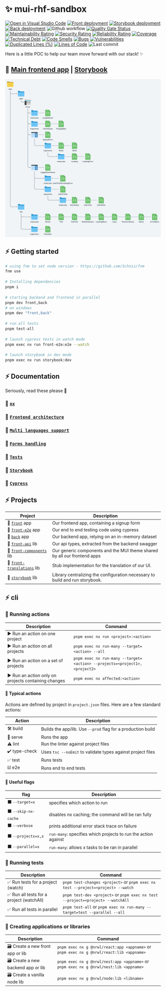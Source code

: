 # ✨ mui-rhf-sandbox

[![Open in Visual Studio Code](https://img.shields.io/static/v1?logo=visualstudiocode&label=&message=Open%20in%20Visual%20Studio%20Code&labelColor=2c2c32&color=007acc&logoColor=007acc)](https://github.dev/jpb06/mui-rhf-sandbox)
[![Front deployment](https://img.shields.io/github/deployments/jpb06/mui-rhf-sandbox/production?label=front%20deploy&logo=vercel&logoColor=white)](https://mui-rhf-sandbox.vercel.app/)
[![Storybook deployment](https://img.shields.io/github/deployments/jpb06/mui-rhf-sandbox/production%20–%20mui-rhf-sandbox-storybook?label=storybook%20deploy&logo=vercel&logoColor=white)](https://mui-rhf-sandbox-storybook.vercel.app/)
[![Back deployment](https://img.shields.io/github/deployments/jpb06/mui-rhf-sandbox/rhf-mui-nx-sandbox-back?label=back%20deploy&logo=heroku&logoColor=dodgerblue)](https://rhf-mui-nx-sandbox-back.herokuapp.com/)
![Github workflow](https://img.shields.io/github/workflow/status/jpb06/mui-rhf-sandbox/tests%20and%20sonarcloud%20scan?label=last%20workflow&logo=github-actions)
[![Quality Gate Status](https://sonarcloud.io/api/project_badges/measure?project=jpb06_mui-rhf-sandbox&metric=alert_status)](https://sonarcloud.io/summary/new_code?id=jpb06_mui-rhf-sandbox)
[![Maintainability Rating](https://sonarcloud.io/api/project_badges/measure?project=jpb06_mui-rhf-sandbox&metric=sqale_rating)](https://sonarcloud.io/summary/new_code?id=jpb06_mui-rhf-sandbox)
[![Security Rating](https://sonarcloud.io/api/project_badges/measure?project=jpb06_mui-rhf-sandbox&metric=security_rating)](https://sonarcloud.io/summary/new_code?id=jpb06_mui-rhf-sandbox)
[![Reliability Rating](https://sonarcloud.io/api/project_badges/measure?project=jpb06_mui-rhf-sandbox&metric=reliability_rating)](https://sonarcloud.io/summary/new_code?id=jpb06_mui-rhf-sandbox)
[![Coverage](https://sonarcloud.io/api/project_badges/measure?project=jpb06_mui-rhf-sandbox&metric=coverage)](https://sonarcloud.io/summary/new_code?id=jpb06_mui-rhf-sandbox)
[![Technical Debt](https://sonarcloud.io/api/project_badges/measure?project=jpb06_mui-rhf-sandbox&metric=sqale_index)](https://sonarcloud.io/summary/new_code?id=jpb06_mui-rhf-sandbox)
[![Code Smells](https://sonarcloud.io/api/project_badges/measure?project=jpb06_mui-rhf-sandbox&metric=code_smells)](https://sonarcloud.io/summary/new_code?id=jpb06_mui-rhf-sandbox)
[![Bugs](https://sonarcloud.io/api/project_badges/measure?project=jpb06_mui-rhf-sandbox&metric=bugs)](https://sonarcloud.io/summary/new_code?id=jpb06_mui-rhf-sandbox)
[![Vulnerabilities](https://sonarcloud.io/api/project_badges/measure?project=jpb06_mui-rhf-sandbox&metric=vulnerabilities)](https://sonarcloud.io/summary/new_code?id=jpb06_mui-rhf-sandbox)
[![Duplicated Lines (%)](https://sonarcloud.io/api/project_badges/measure?project=jpb06_mui-rhf-sandbox&metric=duplicated_lines_density)](https://sonarcloud.io/summary/new_code?id=jpb06_mui-rhf-sandbox)
[![Lines of Code](https://sonarcloud.io/api/project_badges/measure?project=jpb06_mui-rhf-sandbox&metric=ncloc)](https://sonarcloud.io/summary/new_code?id=jpb06_mui-rhf-sandbox)
![Last commit](https://img.shields.io/github/last-commit/jpb06/mui-rhf-sandbox?logo=git)

Here is a little POC to help our team move forward with our stack! ✨

## 🚀 [Main frontend app](https://mui-rhf-sandbox.vercel.app) | [Storybook](https://mui-rhf-sandbox-storybook.vercel.app)

![Diagram](./docs/assets/components.png)

## ⚡ Getting started

```bash
# using fnm to set node version - https://github.com/Schniz/fnm
fnm use

# Installing dependencies
pnpm i

# starting backend and frontend in parallel
pnpm dev front,back
# on windows
pnpm dev "front,back"

# run all tests
pnpm test-all

# launch cypress tests in watch mode
pnpm exec nx run front-e2e:e2e --watch

# launch storybook in dev mode
pnpm exec nx run storybook:dev
```

## ⚡ Documentation

Seriously, read these please 🥲

### 🔶 [`nx`](./docs/nx.md)

### 🔶 [`Frontend architecture`](./docs/frontend-architecture.md)

### 🔶 [`Multi languages support`](./docs/translations.md)

### 🔶 [`Forms handling`](./docs/react-hook-form.md)

### 🔶 [`Tests`](./docs/tests.md)

### 🔶 [`Storybook`](./docs/storybook.md)

### 🔶 [`Cypress`](./docs/cypress.md)

## ⚡ Projects

| Project                                                            | Description                                                                  |
| ------------------------------------------------------------------ | ---------------------------------------------------------------------------- |
| 🚀 [`front`](./apps/front/README.md) app                           | Our frontend app, containing a signup form                                   |
| 🚀 [`front-e2e`](./apps/front-e2e/README.md) app                   | Our end to end testing code using cypress                                    |
| 🚀 [`back`](./apps/back/README.md) app                             | Our backend app, relying on an in-memory dataset                             |
| 🧩 [`front-api`](./libs/front/api/README.md) lib                   | Our api types, extracted from the backend swagger                            |
| 🧩 [`front-components`](./libs/front/components/README.md) lib     | Our generic components and the MUI theme shared by all our frontend apps     |
| 🧩 [`front-translations`](./libs/front/translations/README.md) lib | Stub implementation for the translation of our UI.                           |
| 🧩 [`storybook`](./libs/front/storybook/README.md) lib             | Library centralizing the configuration necessary to build and run storybook. |

## ⚡ cli

### 🔶 Running actions

| Description                                          | Command                                                                    |
| ---------------------------------------------------- | -------------------------------------------------------------------------- |
| ▶️ Run an action on one project                      | `pnpm exec nx run <project>:<action>`                                      |
| ▶️ Run an action on all projects                     | `pnpm exec nx run-many --target=<action> --all`                            |
| ▶️ Run an action on a set of projects                | `pnpm exec nx run-many --target=<action> --projects=<project1>,<project2>` |
| ▶️ Run an action only on projects containing changes | `pnpm exec nx affected:<action>`                                           |

#### 🧿 Typical actions

Actions are defined by project in `project.json` files. Here are a few standard actions:

| Action        | Description                                                  |
| ------------- | ------------------------------------------------------------ |
| 🛠️ build      | Builds the app/lib. Use `--prod` flag for a production build |
| 🚀 serve      | Runs the app                                                 |
| ⚠️ lint       | Run the linter against project files                         |
| ✔️ type-check | Uses `tsc --noEmit` to validate types against project files  |
| ✅ test       | Runs tests                                                   |
| ☑️ e2e        | Runs end to end tests                                        |

#### 🧿 Useful flags

| flag                 | Description                                                    |
| -------------------- | -------------------------------------------------------------- |
| ⬛ `--target=x`      | specifies which action to run                                  |
| ⬛ `--skip-nx-cache` | disables nx caching; the command will be ran fully             |
| ⬛ `--verbose`       | prints additional error stack trace on failure                 |
| ⬛ `--projects=x,x`  | `run-many`: specifies which projects to run the action against |
| ⬛ `--parallel=x`    | `run-many`: allows x tasks to be ran in parallel               |

### 🔶 Running tests

| Description                               | Command                                                                          |
| ----------------------------------------- | -------------------------------------------------------------------------------- |
| ✅ Run tests for a project (watch)        | `pnpm test-changes <project>` or `pnpm exec nx test --project=<project> --watch` |
| ✅ Run all tests for a project (watchAll) | `pnpm test-dev <project>` or `pnpm exec nx test --project=<project> --watchAll`  |
| ✅ Run all tests in parallel              | `pnpm test-all` or `pnpm exec nx run-many --target=test --parallel --all`        |

### 🔶 Creating applications or libraries

| Description                        | Command                                                                                  |
| ---------------------------------- | ---------------------------------------------------------------------------------------- |
| 🗃️ Create a new front app or lib   | `pnpm exec nx g @nrwl/react:app <appname>` or `pnpm exec nx g @nrwl/react:lib <appname>` |
| 🗃️ Create a new backend app or lib | `pnpm exec nx g @nrwl/nest:app <appname>` or `pnpm exec nx g @nrwl/nest:lib <appname>`   |
| 🗃️ Create a vanilla node lib       | `pnpm exec nx g @nrwl/node:lib <libname>`                                                |
